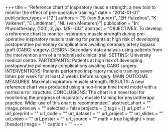 +++
title = "Reference chart of inspiratory muscle strength: a new tool to monitor the effect of pre-operative training."
date = "2014-01-01"
publication_types = ["2"]
authors = ["S {van Buuren}", "EH Hulzebos", "K Valkenet", "E Lindeman", "NL {van Meeteren}"]
publication = "In: Physiotherapy, (100), 2, _pp. 128--133_"
abstract = "OBJECTIVES: To develop a reference chart to monitor inspiratory muscle strength during pre-operative inspiratory muscle training for patients at high risk of developing postoperative pulmonary complications awaiting coronary artery bypass graft (CABG) surgery. DESIGN: Secondary data analysis using patients from the intervention arm of a randomised clinical trial. SETTING: University medical centre. PARTICIPANTS: Patients at high risk of developing postoperative pulmonary complications awaiting CABG surgery. INTERVENTIONS: Patients performed inspiratory muscle training seven times per week for at least 2 weeks before surgery. MAIN OUTCOME MEASURES: Maximal inspiratory muscle strength. RESULTS: A new reference chart was produced using a non-linear time trend model with a normal error structure. CONCLUSIONS: The chart is a novel tool for monitoring the progress of inspiratory muscle training for physiotherapy practice. Wider use of this chart is recommended."
abstract_short = ""
image_preview = ""
selected = false
projects = []
tags = []
url_pdf = ""
url_preprint = ""
url_code = ""
url_dataset = ""
url_project = ""
url_slides = ""
url_video = ""
url_poster = ""
url_source = ""
math = true
highlight = true
[header]
image = ""
caption = ""
+++
